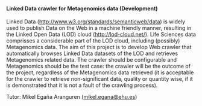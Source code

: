 #### Linked Data crawler for Metagenomics data (Development)

Linked Data (http://www.w3.org/standards/semanticweb/data) is widely used to publish Data on the Web in a machine friendly manner, resulting in the Linked Open Data (LOD) cloud (http://lod-cloud.net/). Life Sciences data comprisses a considerable part of the LOD cloud, including (possibly) Metagenomics data. The aim of this project is to develop Web crawler that automatically browses Linked Data datasets of the LOD and retrieves Metagenomics related data. The crawler should be configurable and Metagenomics should be the test case: the crawler will be the outcome of the project, regardless of the Metagenomics data retrieved (it is acceptable for the crawler to retrieve non-significant data, quality or quantity wise, if it is demonstrated that it is not a fault of the crawling process).

Tutor: Mikel Egaña Aranguren (mikel.egana@ehu.es)